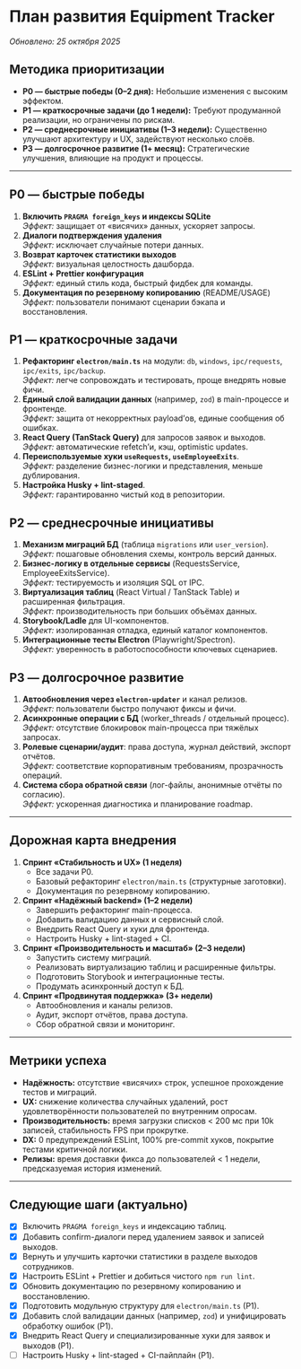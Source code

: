 # План развития Equipment Tracker

_Обновлено: 25 октября 2025_

## Методика приоритизации
- **P0 — быстрые победы (0–2 дня):** Небольшие изменения с высоким эффектом.
- **P1 — краткосрочные задачи (до 1 недели):** Требуют продуманной реализации, но ограничены по рискам.
- **P2 — среднесрочные инициативы (1–3 недели):** Существенно улучшают архитектуру и UX, задействуют несколько слоёв.
- **P3 — долгосрочное развитие (1+ месяц):** Стратегические улучшения, влияющие на продукт и процессы.

---

## P0 — быстрые победы
1. **Включить `PRAGMA foreign_keys` и индексы SQLite**  
   _Эффект:_ защищает от «висячих» данных, ускоряет запросы.
2. **Диалоги подтверждения удаления**  
   _Эффект:_ исключает случайные потери данных.
3. **Возврат карточек статистики выходов**  
   _Эффект:_ визуальная целостность дашборда.
4. **ESLint + Prettier конфигурация**  
   _Эффект:_ единый стиль кода, быстрый фидбек для команды.
5. **Документация по резервному копированию** (README/USAGE)  
   _Эффект:_ пользователи понимают сценарии бэкапа и восстановления.

## P1 — краткосрочные задачи
1. **Рефакторинг `electron/main.ts`** на модули: `db`, `windows`, `ipc/requests`, `ipc/exits`, `ipc/backup`.  
   _Эффект:_ легче сопровождать и тестировать, проще внедрять новые фичи.
2. **Единый слой валидации данных** (например, `zod`) в main-процессе и фронтенде.  
   _Эффект:_ защита от некорректных payload’ов, единые сообщения об ошибках.
3. **React Query (TanStack Query)** для запросов заявок и выходов.  
   _Эффект:_ автоматические refetch’и, кэш, optimistic updates.
4. **Переиспользуемые хуки `useRequests`, `useEmployeeExits`**.  
   _Эффект:_ разделение бизнес-логики и представления, меньше дублирования.
5. **Настройка Husky + lint-staged**.  
   _Эффект:_ гарантированно чистый код в репозитории.

## P2 — среднесрочные инициативы
1. **Механизм миграций БД** (таблица `migrations` или `user_version`).  
   _Эффект:_ пошаговые обновления схемы, контроль версий данных.
2. **Бизнес-логику в отдельные сервисы** (RequestsService, EmployeeExitsService).  
   _Эффект:_ тестируемость и изоляция SQL от IPC.
3. **Виртуализация таблиц** (React Virtual / TanStack Table) и расширенная фильтрация.  
   _Эффект:_ производительность при больших объёмах данных.
4. **Storybook/Ladle** для UI-компонентов.  
   _Эффект:_ изолированная отладка, единый каталог компонентов.
5. **Интеграционные тесты Electron** (Playwright/Spectron).  
   _Эффект:_ уверенность в работоспособности ключевых сценариев.

## P3 — долгосрочное развитие
1. **Автообновления через `electron-updater`** и канал релизов.  
   _Эффект:_ пользователи быстро получают фиксы и фичи.
2. **Асинхронные операции с БД** (worker_threads / отдельный процесс).  
   _Эффект:_ отсутствие блокировок main-процесса при тяжёлых запросах.
3. **Ролевые сценарии/аудит**: права доступа, журнал действий, экспорт отчётов.  
   _Эффект:_ соответствие корпоративным требованиям, прозрачность операций.
4. **Система сбора обратной связи** (лог-файлы, анонимные отчёты по согласию).  
   _Эффект:_ ускоренная диагностика и планирование roadmap.

---

## Дорожная карта внедрения
1. **Спринт «Стабильность и UX» (1 неделя)**  
   - Все задачи P0.  
   - Базовый рефакторинг `electron/main.ts` (структурные заготовки).  
   - Документация по резервному копированию.
2. **Спринт «Надёжный backend» (1–2 недели)**  
   - Завершить рефакторинг main-процесса.  
   - Добавить валидацию данных и сервисный слой.  
   - Внедрить React Query и хуки для фронтенда.  
   - Настроить Husky + lint-staged + CI.
3. **Спринт «Производительность и масштаб» (2–3 недели)**  
   - Запустить систему миграций.  
   - Реализовать виртуализацию таблиц и расширенные фильтры.  
   - Подготовить Storybook и интеграционные тесты.  
   - Продумать асинхронный доступ к БД.
4. **Спринт «Продвинутая поддержка» (3+ недели)**  
   - Автообновления и каналы релизов.  
   - Аудит, экспорт отчётов, права доступа.  
   - Сбор обратной связи и мониторинг.

---

## Метрики успеха
- **Надёжность:** отсутствие «висячих» строк, успешное прохождение тестов и миграций.
- **UX:** снижение количества случайных удалений, рост удовлетворённости пользователей по внутренним опросам.
- **Производительность:** время загрузки списков < 200 мс при 10k записей, стабильность FPS при прокрутке.
- **DX:** 0 предупреждений ESLint, 100% pre-commit хуков, покрытие тестами критичной логики.
- **Релизы:** время доставки фикса до пользователей < 1 недели, предсказуемая история изменений.

---

## Следующие шаги (актуально)
- [x] Включить `PRAGMA foreign_keys` и индексацию таблиц.  
- [x] Добавить confirm-диалоги перед удалением заявок и записей выходов.  
- [x] Вернуть и улучшить карточки статистики в разделе выходов сотрудников.  
- [x] Настроить ESLint + Prettier и добиться чистого `npm run lint`.  
- [x] Обновить документацию по резервному копированию и восстановлению.  
- [x] Подготовить модульную структуру для `electron/main.ts` (P1).  
- [x] Добавить слой валидации данных (например, `zod`) и унифицировать обработку ошибок (P1).  
- [x] Внедрить React Query и специализированные хуки для заявок и выходов (P1).  
- [ ] Настроить Husky + lint-staged + CI-пайплайн (P1).
